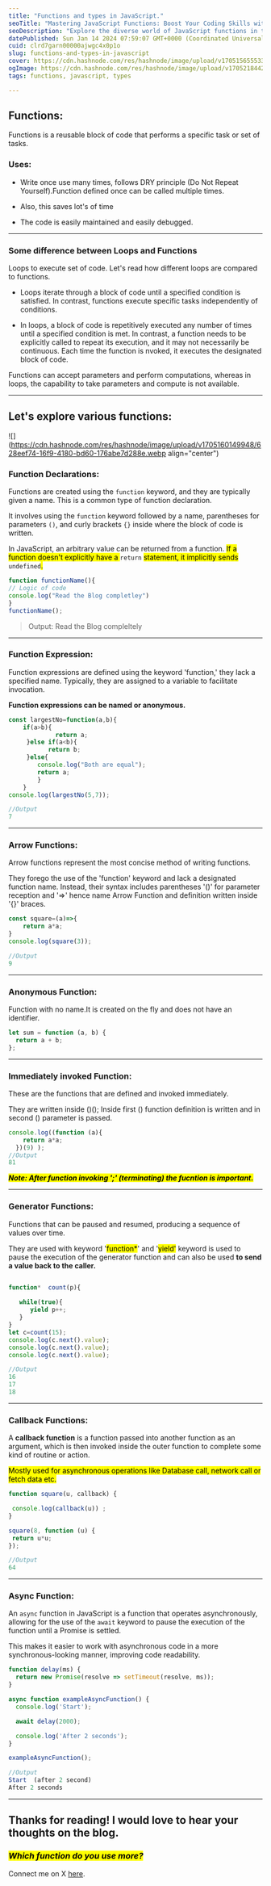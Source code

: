 ```yaml
---
title: "Functions and types in JavaScript."
seoTitle: "Mastering JavaScript Functions: Boost Your Coding Skills with Practice"
seoDescription: "Explore the diverse world of JavaScript functions in this insightful blog. Discover key concepts, practical tips, and enhance your coding skills. Dive into"
datePublished: Sun Jan 14 2024 07:59:07 GMT+0000 (Coordinated Universal Time)
cuid: clrd7garn00000ajwgc4x0p1o
slug: functions-and-types-in-javascript
cover: https://cdn.hashnode.com/res/hashnode/image/upload/v1705156555336/08347980-b1f4-4dba-be19-96c818cbf763.jpeg
ogImage: https://cdn.hashnode.com/res/hashnode/image/upload/v1705218442826/40687609-0a9a-4b05-9ffa-853030b792c4.jpeg
tags: functions, javascript, types

---
```


## Functions:

Functions is a reusable block of code that performs a specific task or set of tasks.

### Uses:

* Write once use many times, follows DRY principle (Do Not Repeat Yourself).Function defined once can be called multiple times.
    
* Also, this saves lot's of time
    
* The code is easily maintained and easily debugged.
    

---

### Some difference between Loops and Functions

Loops to execute set of code. Let's read how different loops are compared to functions.

* Loops iterate through a block of code until a specified condition is satisfied. In contrast, functions execute specific tasks independently of conditions.
    
* In loops, a block of code is repetitively executed any number of times until a specified condition is met. In contrast, a function needs to be explicitly called to repeat its execution, and it may not necessarily be continuous. Each time the function is nvoked, it executes the designated block of code.
    

Functions can accept parameters and perform computations, whereas in loops, the capability to take parameters and compute is not available.

---

## Let's explore various functions:

![](https://cdn.hashnode.com/res/hashnode/image/upload/v1705160149948/628eef74-16f9-4180-bd60-176abe7d288e.webp align="center")

### **Function Declarations:**

Functions are created using the `function` keyword, and they are typically given a name. This is a common type of function declaration.

It involves using the `function` keyword followed by a name, parentheses for parameters `()`, and curly brackets `{}` inside where the block of code is written.

In JavaScript, an arbitrary value can be returned from a function. <mark> If a function doesn't explicitly have a </mark> `return` <mark> statement, it implicitly sends </mark> `undefined`<mark>.</mark>

```javascript
function functionName(){
// Logic of code
console.log("Read the Blog completley")
}
functionName();
```

> Output: Read the Blog compleltely

---

### Function Expression:

Function expressions are defined using the keyword 'function,' they lack a specified name. Typically, they are assigned to a variable to facilitate invocation.

**Function expressions can be named or anonymous.**

```javascript
const largestNo=function(a,b){
    if(a>b){
             return a;
     }else if(a<b){
           return b;
     }else{
        console.log("Both are equal");
        return a;
        }
    }
console.log(largestNo(5,7));

//Output
7
```

---

### Arrow Functions:

Arrow functions represent the most concise method of writing functions.

They forego the use of the 'function' keyword and lack a designated function name. Instead, their syntax includes parentheses '()' for parameter reception and '=&gt;' hence name Arrow Function and definition written inside '{}' braces.

```javascript
const square=(a)=>{
    return a*a;
}
console.log(square(3));

//Output
9
```

---

### **Anonymous Function:**

Function with no name.It is created on the fly and does not have an identifier.

```javascript
let sum = function (a, b) {
  return a + b;
};
```

---

### Immediately invoked Function:

These are the functions that are defined and invoked immediately.

They are written inside ()(); Inside first () function definition is written and in second () parameter is passed.

```javascript
console.log((function (a){
    return a*a;    
  })(9) );
//Output
81
```

***<mark>Note: After function invoking ';' (terminating) the fucntion is important.</mark>***

---

### Generator Functions:

Functions that can be paused and resumed, producing a sequence of values over time.

They are used with keyword '<mark>function*</mark>' and '<mark>yield'</mark> keyword is used to pause the execution of the generator function and can also be used **to send a value back to the caller.**

```javascript

function*  count(p){
  
   while(true){
      yield p++;
   }
}
let c=count(15);
console.log(c.next().value);
console.log(c.next().value);
console.log(c.next().value);

//Output
16
17
18
```

---

### **Callback Functions:**

A **callback function** is a function passed into another function as an argument, which is then invoked inside the outer function to complete some kind of routine or action.

<mark>Mostly used for asynchronous operations like Database call, network call or fetch data etc.</mark>

```javascript
function square(u, callback) {

 console.log(callback(u)) ;
}

square(8, function (u) {
 return u*u;
});

//Output
64
```

---

### Async Function:

An `async` function in JavaScript is a function that operates asynchronously, allowing for the use of the `await` keyword to pause the execution of the function until a Promise is settled.

This makes it easier to work with asynchronous code in a more synchronous-looking manner, improving code readability.

```javascript
function delay(ms) {
  return new Promise(resolve => setTimeout(resolve, ms));
}

async function exampleAsyncFunction() {
  console.log('Start');

  await delay(2000);

  console.log('After 2 seconds');
}

exampleAsyncFunction();

//Output
Start  (after 2 second)
After 2 seconds
```

---

## Thanks for reading! I would love to hear your thoughts on the blog.

### *<mark>Which function do you use more?</mark>*

Connect me on X [here](https://twitter.com/SHRIvatsa_desai).